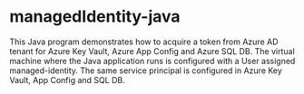 # managedIdentity-java

This Java program demonstrates how to acquire a token from Azure AD tenant for Azure Key Vault, Azure App Config and Azure SQL DB. The virtual machine where the Java application runs is configured with a User assigned managed-identity. The same service principal is configured in Azure Key Vault, App Config and  SQL DB. 

